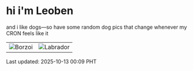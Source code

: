 # hi i'm Leoben

and i like dogs—so have some random dog pics that change whenever my CRON feels like it

|  |  |
|--------|----------|
| ![Borzoi](https://random-dog-vercel.vercel.app/api/random-borzoi?v=1760285343) | ![Labrador](https://random-dog-vercel.vercel.app/api/random-labrador?v=1760285343) |

Last updated: 2025-10-13 00:09 PHT
